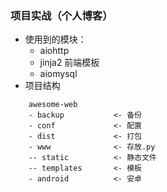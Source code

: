 ### 项目实战（个人博客）  
- 使用到的模块：
    - aiohttp
    - jinja2 前端模板
    - aiomysql
- 项目结构
```
    awesome-web
    - backup           <- 备份
    - conf             <- 配置
    - dist             <- 打包
    - www              <- 存放.py
    -- static          <- 静态文件
    -- templates       <- 模板
    - android          <- 安卓
```
